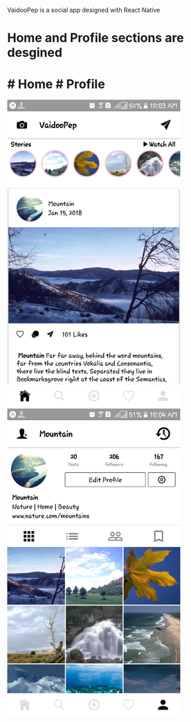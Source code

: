 VaidooPep is a social app designed with React Native
# Home and Profile sections are desgined

# # Home                                          # Profile
<img src="images/image_1.png" width="400px"/>   <img src="images/image_2.png" width="400px"/>
